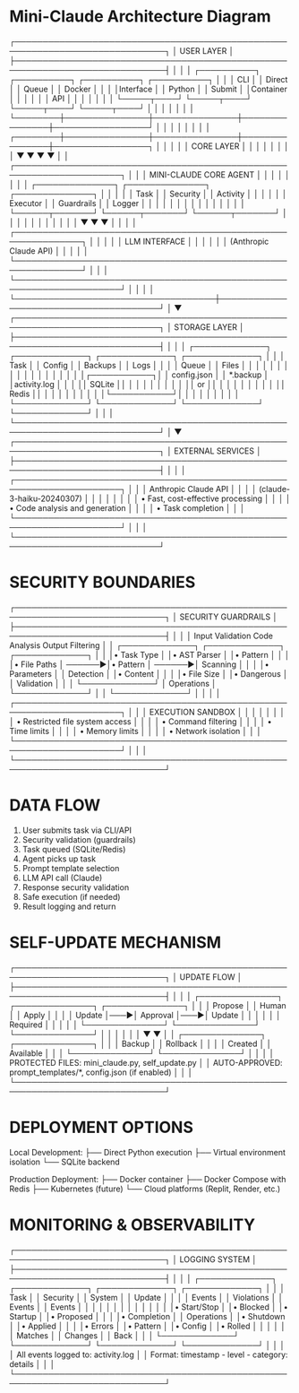 
Mini-Claude Architecture Diagram
================================

┌─────────────────────────────────────────────────────────────────────────────┐
│                                USER LAYER                                  │
├─────────────────────────────────────────────────────────────────────────────┤
│                                                                             │
│  ┌──────────┐    ┌──────────┐    ┌──────────┐    ┌──────────┐            │
│  │   CLI    │    │  Direct  │    │  Queue   │    │  Docker  │            │
│  │Interface │    │  Python  │    │ Submit   │    │Container │            │
│  │          │    │   API    │    │          │    │          │            │
│  └─────┬────┘    └─────┬────┘    └─────┬────┘    └─────┬────┘            │
│        │               │               │               │                 │
└────────┼───────────────┼───────────────┼───────────────┼─────────────────┘
         │               │               │               │
         │               │               │               │
┌────────┼───────────────┼───────────────┼───────────────┼─────────────────┐
│        │               │               │               │   CORE LAYER    │
│        │               │               │               │                 │
│        ▼               ▼               ▼               ▼                 │
│  ┌─────────────────────────────────────────────────────────────────────┐   │
│  │                    MINI-CLAUDE CORE AGENT                          │   │
│  │                                                                     │   │
│  │  ┌──────────────┐  ┌──────────────┐  ┌──────────────┐             │   │
│  │  │    Task      │  │   Security   │  │   Activity   │             │   │
│  │  │  Executor    │  │ Guardrails   │  │   Logger     │             │   │
│  │  │              │  │              │  │              │             │   │
│  │  └──────┬───────┘  └──────┬───────┘  └──────┬───────┘             │   │
│  │         │                 │                 │                     │   │
│  │         ▼                 ▼                 ▼                     │   │
│  │  ┌──────────────────────────────────────────────────────────────┐  │   │
│  │  │                 LLM INTERFACE                                │  │   │
│  │  │            (Anthropic Claude API)                          │  │   │
│  │  └──────────────────────────────────────────────────────────────┘  │   │
│  └─────────────────────────────────────────────────────────────────────┘   │
│                                    │                                       │
└────────────────────────────────────┼───────────────────────────────────────┘
                                     │
                                     ▼
┌────────────────────────────────────────────────────────────────────────────┐
│                              STORAGE LAYER                                │
├────────────────────────────────────────────────────────────────────────────┤
│                                                                            │
│  ┌─────────────┐  ┌─────────────┐  ┌─────────────┐  ┌─────────────┐      │
│  │    Task     │  │   Config    │  │   Backups   │  │    Logs     │      │
│  │   Queue     │  │   Files     │  │             │  │             │      │
│  │             │  │             │  │             │  │             │      │
│  │┌───────────┐│  │ config.json │  │ *.backup    │  │activity.log │      │
│  ││  SQLite   ││  │             │  │             │  │             │      │
│  ││    or     ││  │             │  │             │  │             │      │
│  ││   Redis   ││  │             │  │             │  │             │      │
│  │└───────────┘│  │             │  │             │  │             │      │
│  └─────────────┘  └─────────────┘  └─────────────┘  └─────────────┘      │
│                                                                            │
└────────────────────────────────────────────────────────────────────────────┘
                                     │
                                     ▼
┌────────────────────────────────────────────────────────────────────────────┐
│                            EXTERNAL SERVICES                              │
├────────────────────────────────────────────────────────────────────────────┤
│                                                                            │
│  ┌─────────────────────────────────────────────────────────────────────┐  │
│  │                    Anthropic Claude API                            │  │
│  │                  (claude-3-haiku-20240307)                         │  │
│  │                                                                     │  │
│  │  • Fast, cost-effective processing                                 │  │
│  │  • Code analysis and generation                                    │  │
│  │  • Task completion                                                 │  │
│  └─────────────────────────────────────────────────────────────────────┘  │
│                                                                            │
└────────────────────────────────────────────────────────────────────────────┘

SECURITY BOUNDARIES
===================

┌─────────────────────────────────────────────────────────────────────────────┐
│                           SECURITY GUARDRAILS                              │
├─────────────────────────────────────────────────────────────────────────────┤
│                                                                             │
│  Input Validation           Code Analysis              Output Filtering     │
│  ┌─────────────┐           ┌─────────────┐           ┌─────────────┐       │
│  │• Task Type  │           │• AST Parser │           │• Pattern    │       │
│  │• File Paths │    ──────▶│• Pattern    │    ──────▶│  Scanning   │       │
│  │• Parameters │           │  Detection  │           │• Content    │       │
│  │• File Size  │           │• Dangerous  │           │  Validation │       │
│  └─────────────┘           │  Operations │           └─────────────┘       │
│                            └─────────────┘                                 │
│                                                                             │
│  ┌─────────────────────────────────────────────────────────────────────┐   │
│  │                     EXECUTION SANDBOX                              │   │
│  │                                                                     │   │
│  │  • Restricted file system access                                   │   │
│  │  • Command filtering                                               │   │
│  │  • Time limits                                                     │   │
│  │  • Memory limits                                                   │   │
│  │  • Network isolation                                               │   │
│  └─────────────────────────────────────────────────────────────────────┘   │
│                                                                             │
└─────────────────────────────────────────────────────────────────────────────┘

DATA FLOW
=========

1. User submits task via CLI/API
2. Security validation (guardrails)
3. Task queued (SQLite/Redis)
4. Agent picks up task
5. Prompt template selection
6. LLM API call (Claude)
7. Response security validation
8. Safe execution (if needed)
9. Result logging and return

SELF-UPDATE MECHANISM
====================

┌─────────────────────────────────────────────────────────────────────────────┐
│                               UPDATE FLOW                                  │
├─────────────────────────────────────────────────────────────────────────────┤
│                                                                             │
│  ┌──────────────┐    ┌──────────────┐    ┌──────────────┐                 │
│  │   Propose    │    │    Human     │    │    Apply     │                 │
│  │   Update     │───▶│   Approval   │───▶│   Update     │                 │
│  │              │    │   Required   │    │              │                 │
│  └──────────────┘    └──────────────┘    └──────────────┘                 │
│          │                                        │                       │
│          ▼                                        ▼                       │
│  ┌──────────────┐                         ┌──────────────┐                │
│  │   Backup     │                         │   Rollback   │                │
│  │   Created    │                         │  Available   │                │
│  └──────────────┘                         └──────────────┘                │
│                                                                             │
│  PROTECTED FILES: mini_claude.py, self_update.py                          │
│  AUTO-APPROVED: prompt_templates/*, config.json (if enabled)              │
│                                                                             │
└─────────────────────────────────────────────────────────────────────────────┘

DEPLOYMENT OPTIONS
==================

Local Development:
├── Direct Python execution
├── Virtual environment isolation
└── SQLite backend

Production Deployment:
├── Docker container
├── Docker Compose with Redis
├── Kubernetes (future)
└── Cloud platforms (Replit, Render, etc.)

MONITORING & OBSERVABILITY
==========================

┌─────────────────────────────────────────────────────────────────────────────┐
│                              LOGGING SYSTEM                                │
├─────────────────────────────────────────────────────────────────────────────┤
│                                                                             │
│  ┌─────────────┐  ┌─────────────┐  ┌─────────────┐  ┌─────────────┐       │
│  │    Task     │  │  Security   │  │   System    │  │   Update    │       │
│  │   Events    │  │ Violations  │  │   Events    │  │   Events    │       │
│  │             │  │             │  │             │  │             │       │
│  │• Start/Stop │  │• Blocked    │  │• Startup    │  │• Proposed   │       │
│  │• Completion │  │  Operations │  │• Shutdown   │  │• Applied    │       │
│  │• Errors     │  │• Pattern    │  │• Config     │  │• Rolled     │       │
│  │             │  │  Matches    │  │  Changes    │  │  Back       │       │
│  └─────────────┘  └─────────────┘  └─────────────┘  └─────────────┘       │
│                                                                             │
│  All events logged to: activity.log                                       │
│  Format: timestamp - level - category: details                            │
│                                                                             │
└─────────────────────────────────────────────────────────────────────────────┘
